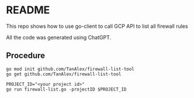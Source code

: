 # README

This repo shows how to use go-client to call GCP API to list all firewall rules

All the code was generated using ChatGPT.

## Procedure

```
go mod init github.com/TanAlex/firewall-list-tool
go get github.com/TanAlex/firewall-list-tool

PROJECT_ID="<your project id>"
go run firewall-list.go -projectID $PROJECT_ID
```